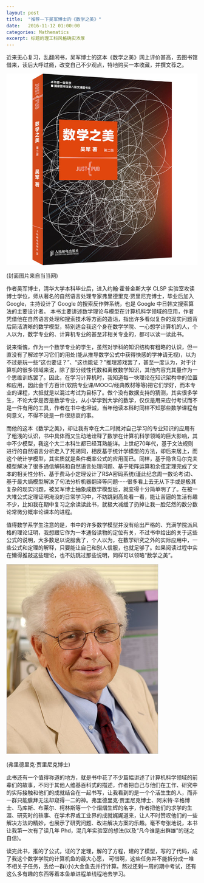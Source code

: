 ```yaml
---
layout: post
title:  "推荐一下吴军博士的《数学之美》"
date:   2016-11-12 01:00:00
categories: Mathematics
excerpt: 标题的理工科风格确实浓厚
---
```


近来无心复习，乱翻闲书，吴军博士的这本《数学之美》网上评价甚高，去图书馆借来，读后大呼过瘾，改变自己不少观点，特地购买一本收藏，并撰文荐之。


![cover](/img/2016-11-12/cover.jpg)

(封面图片来自当当网)

作者吴军博士，清华大学本科毕业后，进入约翰·霍普金斯大学 CLSP 实验室攻读博士学位，师从著名的自然语言处理专家弗里德里克·贾里尼克博士，毕业后加入 Google，主持设计了 Google 的搜索反作弊系统，也是 Google 中日韩文搜索算法的主要设计者。
本书主要讲述数学理论与模型在计算机科学领域的应用，作者凭借他在自然语言处理和搜索技术等方面的造诣，指出许多看似复杂的现实问题背后简洁清晰的数学模型，特别适合我这个身在数学学院、一心想学计算机的人，个人以为，数学专业的、计算机专业的甚至非相关专业的，都可以读一读此书。

说来惭愧，作为一个数学专业的学生，虽然对学科的知识结构有粗略的认识，但一直没有了解过学习它们的用处(能从推导数学公式中获得快感的学神请无视)，以为不过是玩一些“这也要证？”、“这也能证？”推理游戏罢了，甚至一度认为，对于计算机的很多领域来说，除了部分线性代数和离散数学知识，其他内容充其量作为一个思维训练罢了。因此，在学习计算机时，我知道每一块理论在知识架构中的位置和应用，因此会千方百计(软院专业课/MOOC/经典教材等等)把它们学好，而本专业的课程，大抵就是以混过考试为目标了。做个没有数据支持的猜测，其实很多学生，不论大学是否是数学专业，从小学学到大学的数学，仅仅是用来应付考试而不是一件有用的工具，作者在书中也坦诚，当年他读本科时同样不知那些数学课程有何意义，不得不说是一件很悲哀的事。

而他的这本《数学之美》，却让我有幸在大二时就对自己学习的专业知识的应用有了粗浅的认识，书中具体而又生动地诠释了数学在计算机科学领域的巨大影响，其中不少模型，我这个大二本科生都已经耳熟能详。上世纪70年代，基于文法规则进行的自然语言分析走入了死胡同，相反基于统计学模型的方法，却后来居上，而这个统计学模型，其实质就是条件概率公式的应用而已。同样，基于隐含马尔克夫模型解决了很多通信解码和自然语言处理问题、基于矩阵运算和余弦定理完成了文本的相关性分析、基于费马小定理设计了RSA密码系统(谨此纪念周一数论考试)、基于最大熵模型解决了句法分析机器翻译等问题······很多看上去无从下手或是极其复杂的现实问题，被吴军博士抽象成数学模型后，就变得十分简单明了了。在被一大堆公式定理证明淹没的日常学习中，不妨跳到高处看一看，能让苦逼的生活有趣不少，比如我在期中复习之余读读此书，就极大减缓了扔掉让我一脸茫然的数分数论常微分概率论课本的进程。

值得数学系学生注意的是，书中的许多数学模型并没有给出严格的、充满学院派风格的理论证明，我想跟它作为一本通俗读物的定位有关，不过书中给出的关于这些公式的说明，大多数足以说服我了，个人以为，在数学研究之外的实际应用中，一些公式和定理的解释，只要能让自己和别人信服，也就足够了。如果阅读过程中实在懒得推敲这些理论，也不妨跳过那些说明，同样可以领略“数学之美”。

![Jelinek](/img/2016-11-12/Jelinek.jpg)

(弗里德里克·贾里尼克博士)


此书还有一个值得称道的地方，就是书中花了不少篇幅讲述了计算机科学领域的前辈们的故事，不同于其他人维基百科式的描述，作者把自己与他们在工作、研究中的实际接触和他们的成就结合在一起书写，让我看到的是一个个活生生的人，而非一群只能膜拜无法却窥得一二的神。弗里德里克·贾里尼克博士、阿米特·辛格博士、马库斯、布莱尔、柯林斯等一个个熠熠生辉的名字，作者把他们的求学的生涯、研究时的轶事、在学术界或工业界的成就娓娓道来，让人不时赞叹他们的一些解决方法的精妙，也展示了研究问题、改进解决方案的乐趣。毫不夸张地说，本书让我第一次有了读几年 Phd，混几年实验室的想法(以及“凡今谁是出群雄”的谜之自信)。

读完此书，推的了公式，证的了定理，解的了方程，建的了模型，写的了代码，成了我这个数学学院的计算机鱼的最大心愿， 可惜啊，这些任务并不能拆分成一堆不相关子任务，丢给一群(小)大金鱼去并行计算。熬过还剩一周的期中考试，还有这么多有趣的东西等着本鱼单进程单线程地去学习。